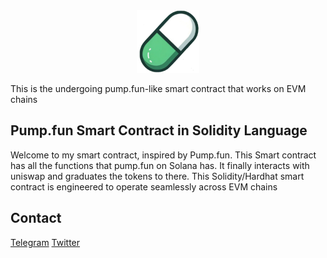 <center>
<img src="./logo/pumpfunlogo.jpg" width="100"/>
</center>

This is the undergoing pump.fun-like smart contract that works on EVM chains

## Pump.fun Smart Contract in Solidity Language

Welcome to my smart contract, inspired by Pump.fun. 
This Smart contract has all the functions that pump.fun on Solana has.
It finally interacts with uniswap and graduates the tokens to there.
This Solidity/Hardhat smart contract is engineered to operate seamlessly across EVM chains

## Contact
[Telegram](https://t.me/midaBricoll)
[Twitter](https://x.com/dieharye)
